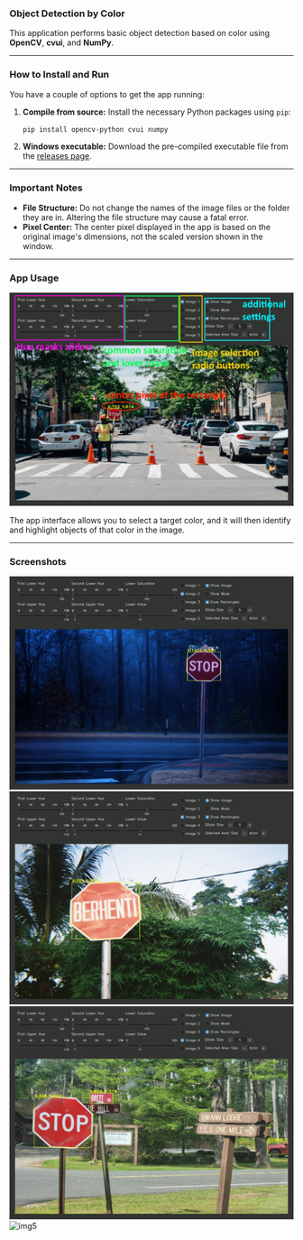 ### **Object Detection by Color**

This application performs basic object detection based on color using **OpenCV**, **cvui**, and **NumPy**.

---

### **How to Install and Run**

You have a couple of options to get the app running:

1.  **Compile from source:** Install the necessary Python packages using `pip`:
    ```bash
    pip install opencv-python cvui numpy
    ```
2.  **Windows executable:** Download the pre-compiled executable file from the [releases page](https://github.com/bedylmz/objectDetect/releases).

---

### **Important Notes**

* **File Structure:** Do not change the names of the image files or the folder they are in. Altering the file structure may cause a fatal error.
* **Pixel Center:** The center pixel displayed in the app is based on the original image's dimensions, not the scaled version shown in the window.

---

### **App Usage**

![explanation](screenShots/explain.jpg)

The app interface allows you to select a target color, and it will then identify and highlight objects of that color in the image.

---

### **Screenshots**

![img2](screenShots/img2.jpg)
![img3](screenShots/img3.jpg)
![img4](screenShots/img4.jpg)
![img5](screenShots/img5.jpg)
